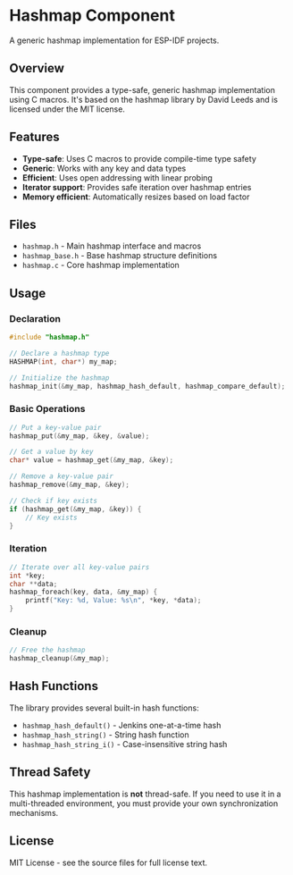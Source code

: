 # Hashmap Component

A generic hashmap implementation for ESP-IDF projects.

## Overview

This component provides a type-safe, generic hashmap implementation using C macros. It's based on the hashmap library by David Leeds and is licensed under the MIT license.

## Features

- **Type-safe**: Uses C macros to provide compile-time type safety
- **Generic**: Works with any key and data types
- **Efficient**: Uses open addressing with linear probing
- **Iterator support**: Provides safe iteration over hashmap entries
- **Memory efficient**: Automatically resizes based on load factor

## Files

- `hashmap.h` - Main hashmap interface and macros
- `hashmap_base.h` - Base hashmap structure definitions
- `hashmap.c` - Core hashmap implementation

## Usage

### Declaration

```c
#include "hashmap.h"

// Declare a hashmap type
HASHMAP(int, char*) my_map;

// Initialize the hashmap
hashmap_init(&my_map, hashmap_hash_default, hashmap_compare_default);
```

### Basic Operations

```c
// Put a key-value pair
hashmap_put(&my_map, &key, &value);

// Get a value by key
char* value = hashmap_get(&my_map, &key);

// Remove a key-value pair
hashmap_remove(&my_map, &key);

// Check if key exists
if (hashmap_get(&my_map, &key)) {
    // Key exists
}
```

### Iteration

```c
// Iterate over all key-value pairs
int *key;
char **data;
hashmap_foreach(key, data, &my_map) {
    printf("Key: %d, Value: %s\n", *key, *data);
}
```

### Cleanup

```c
// Free the hashmap
hashmap_cleanup(&my_map);
```

## Hash Functions

The library provides several built-in hash functions:

- `hashmap_hash_default()` - Jenkins one-at-a-time hash
- `hashmap_hash_string()` - String hash function
- `hashmap_hash_string_i()` - Case-insensitive string hash

## Thread Safety

This hashmap implementation is **not** thread-safe. If you need to use it in a multi-threaded environment, you must provide your own synchronization mechanisms.

## License

MIT License - see the source files for full license text.
